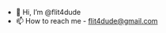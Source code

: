 - 👋 Hi, I’m @flit4dude
- 📫 How to reach me - flit4dude@gmail.com

<!---
flit4dude/flit4dude is a ✨ special ✨ repository because its `README.md` (this file) appears on your GitHub profile.
You can click the Preview link to take a look at your changes.
--->
